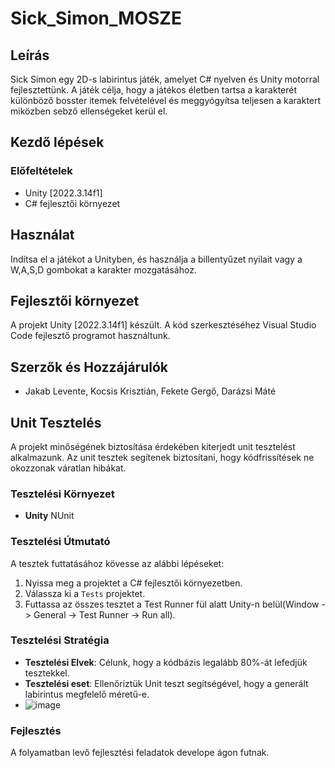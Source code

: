 # Sick_Simon_MOSZE

## Leírás
Sick Simon egy 2D-s labirintus játék, amelyet C# nyelven és Unity motorral fejlesztettünk. A játék célja, hogy a játékos életben tartsa a karakterét különböző bosster itemek felvételével és meggyógyítsa
 teljesen a karaktert miközben sebző ellenségeket kerül el.

## Kezdő lépések

### Előfeltételek
- Unity [2022.3.14f1]
- C# fejlesztői környezet

## Használat
Indítsa el a játékot a Unityben, és használja a billentyűzet nyilait vagy a W,A,S,D gombokat a karakter mozgatásához.

## Fejlesztői környezet
A projekt Unity [2022.3.14f1] készült. A kód szerkesztéséhez Visual Studio Code fejlesztő programot használtunk.


## Szerzők és Hozzájárulók
- Jakab Levente, Kocsis Krisztián, Fekete Gergő, Darázsi Máté

## Unit Tesztelés
A projekt minőségének biztosítása érdekében kiterjedt unit tesztelést alkalmazunk. Az unit tesztek segítenek biztosítani, hogy kódfrissítések ne okozzonak váratlan hibákat.

### Tesztelési Környezet
- **Unity** NUnit

### Tesztelési Útmutató
A tesztek futtatásához kövesse az alábbi lépéseket:
1. Nyissa meg a projektet a C# fejlesztői környezetben.
2. Válassza ki a `Tests` projektet.
3. Futtassa az összes tesztet a Test Runner fül alatt Unity-n belül(Window -> General -> Test Runner -> Run all).

### Tesztelési Stratégia
- **Tesztelési Elvek**: Célunk, hogy a kódbázis legalább 80%-át lefedjük tesztekkel.
- **Tesztelési eset**: Ellenőriztük Unit teszt segítségével, hogy a generált labirintus megfelelő méretű-e.
- ![image](https://github.com/gergofekete/Sick_Simon_MOSZE/assets/113429811/a85aa068-c32c-4484-853c-0c9e9ba6a6eb)

### Fejlesztés
A folyamatban levő fejlesztési feladatok develope ágon futnak.
